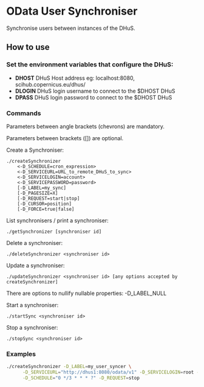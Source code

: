 # OData User Synchroniser
Synchronise users between instances of the DHuS.

## How to use

### Set the environment variables that configure the DHuS:

+ **DHOST** DHuS Host address eg: localhost:8080, scihub.copernicus.eu/dhus/
+ **DLOGIN** DHuS login username to connect to the $DHOST DHuS
+ **DPASS** DHuS login password to connect to the $DHOST DHuS

### Commands

Parameters between angle brackets (chevrons) are mandatory.

Parameters between brackets ([]) are optional.

Create a Synchroniser:  
```
./createSynchronizer
    <-D_SCHEDULE=cron_expression>
    <-D_SERVICEURL=URL_to_remote_DHuS_to_sync>
    <-D_SERVICELOGIN=account>
    <-D_SERVICEPASSWORD=password>
    [-D_LABEL=my_sync]
    [-D_PAGESIZE=X]
    [-D_REQUEST=start|stop]
    [-D_CURSOR=position]
    [-D_FORCE=true|false]
```

List synchronisers / print a synchroniser:
```
./getSynchronizer [synchroniser id]
```

Delete a synchroniser:
```
./deleteSynchronizer <synchroniser id>
```

Update a synchroniser:
```
./updateSynchronizer <synchroniser id> [any options accepted by createSynchronizer]
```

There are options to nullify nullable properties: -D_LABEL_NULL

Start a synchroniser:
```
./startSync <synchroniser id>
```

Stop a synchroniser:
```
./stopSync <synchroniser id>
```

### Examples

```bash
./createSynchronizer -D_LABEL=my_user_syncer \
      -D_SERVICEURL="http://dhus1:8080/odata/v1" -D_SERVICELOGIN=root -D_SERVICEPASSWORD=rootpassword \
      -D_SCHEDULE="0 */3 * * * ?" -D_REQUEST=stop
```
